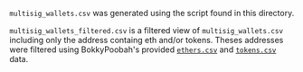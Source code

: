 `multisig_wallets.csv` was generated using the script found in this directory.

`multisig_wallets_filtered.csv` is a filtered view of `multisig_wallets.csv` including only the address containg eth and/or 
tokens. Theses addresses were filtered using BokkyPoobah's provided [`ethers.csv`](https://github.com/Giveth/WHGBalanceVerification/blob/master/BokkyPoobah/ethers.csv)
and [`tokens.csv`](https://github.com/Giveth/WHGBalanceVerification/blob/master/BokkyPoobah/tokens.csv) data.
